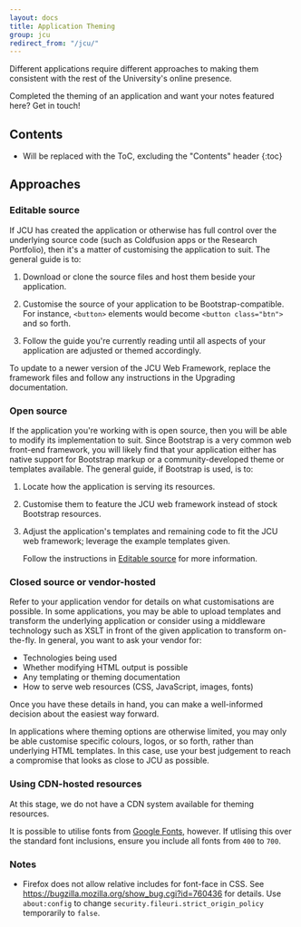 ```yaml
---
layout: docs
title: Application Theming
group: jcu
redirect_from: "/jcu/"
---
```


Different applications require different approaches to making them consistent
with the rest of the University's online presence.

Completed the theming of an application and want your notes featured here?  Get
in touch!

## Contents

* Will be replaced with the ToC, excluding the "Contents" header
{:toc}

## Approaches

### Editable source

If JCU has created the application or otherwise has full control over the
underlying source code (such as Coldfusion apps or the Research Portfolio), then
it's a matter of customising the application to suit.  The general guide is to:

1. Download or clone the source files and host them beside your application.

1. Customise the source of your application to be Bootstrap-compatible.  For
   instance, `<button>` elements would become `<button class="btn">` and so
   forth.

1. Follow the guide you're currently reading until all aspects of your
   application are adjusted or themed accordingly.

To update to a newer version of the JCU Web Framework, replace the framework
files and follow any instructions in the Upgrading documentation.

### Open source

If the application you're working with is open source, then you will be able to
modify its implementation to suit.  Since Bootstrap is a very common web
front-end framework, you will likely find that your application either has
native support for Bootstrap markup or a community-developed theme or templates
available.  The general guide, if Bootstrap is used, is to:

1. Locate how the application is serving its resources.

1. Customise them to feature the JCU web framework instead of stock Bootstrap
   resources.

1. Adjust the application's templates and remaining code to fit the JCU web
   framework; leverage the example templates given.

   Follow the instructions in [Editable source](#editable-source) for
   more information.

### Closed source or vendor-hosted

Refer to your application vendor for details on what customisations are
possible.  In some applications, you may be able to upload templates and
transform the underlying application or consider using a middleware technology
such as XSLT in front of the given application to transform on-the-fly.  In
general, you want to ask your vendor for:

* Technologies being used
* Whether modifying HTML output is possible
* Any templating or theming documentation
* How to serve web resources (CSS, JavaScript, images, fonts)

Once you have these details in hand, you can make a well-informed decision about
the easiest way forward.

In applications where theming options are otherwise limited, you may only be
able customise specific colours, logos, or so forth, rather than underlying HTML
templates.  In this case, use your best judgement to reach a compromise that
looks as close to JCU as possible.

### Using CDN-hosted resources

At this stage, we do not have a CDN system available for theming resources.

It is possible to utilise fonts from [Google
Fonts](https://www.google.com/fonts#UsePlace:use/Collection:Open+Sans), however.
If utlising this over the standard font inclusions, ensure you include all fonts
from `400` to `700`.

### Notes

* Firefox does not allow relative includes for font-face in CSS.
  See https://bugzilla.mozilla.org/show_bug.cgi?id=760436 for details.
  Use `about:config` to change `security.fileuri.strict_origin_policy`
  temporarily to `false`.
